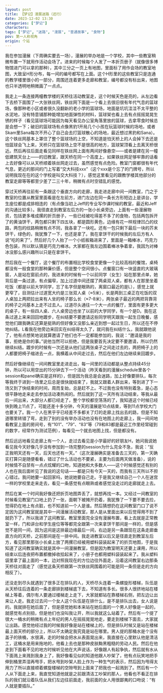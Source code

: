 ```yaml
---
layout: post
title: 【梦记】漫展迷路（还行）
date: 2023-12-02 13:30
categories: ["梦记"]
characters: 
tags: ["梦记", "迷路", "漫展", "普通故事", "食物"]
pov: 第一人称视角
origin: 个站
---
```


我在参加漫展（下周确实要去一场），漫展的举办地是一个学校，其中一些教室稍微布置一下就用作活动会场了。进来的时候每个人发了一本折页册子（就像很多博物馆进门可以拿的那种），其中三分之一页上有地图，里面标了用作会场的教室地图，大致呈H形分布，每一间的编号都写在上面。这个H形里的这些教室只是连通的教学楼里很小的一部分，周围还连着更多走廊和教室，编号都没有标出来，地图也只半透明地稍微画了一点点。

我走上一条连接两幢教学楼的天桥往活动教室走，这个时候天色是亮的，从左边看下去桥下面围了一大张铁丝网，铁丝网下面是一个看上去很旧很有年代气息的篮球场，像那种老小区或者很久没翻新的老小学的篮球场，地面是坑坑洼洼不太平整的水泥地，没有特意铺那种能增加地面弹性的材料，篮球架也看上去有点摇摇晃晃生锈的样子（看见篮球场可能因为每天看见办公室角落里放的篮球，去拿零食时候总是会想一下；破旧的篮球场有点像黑豹1开局几个小孩在玩篮球时候的场地，或者Skam里Sana每次不开心了自己会去打篮球散心的场地，最近想过黑豹和Sana）。这个铁丝网基本上罩住了整个篮球场的上空，不知道是怕天桥上的人会掉下去还是怕篮球会飞上来，天桥只在篮球场上空不是很高的地方，篮球架顶看上去离天桥很近。然后再往后面走看见同样在铁丝网上面有两间好像悬空——或者是建在另一幢低建筑天台上——的旧教室，跟天桥在同一个高度上，如果铁丝网足够牢靠的话看上去好像可以从天桥顺着铁丝网走过去，虽然感觉有点危险。教室门窗都很有年代气息，更近的那间的门上写着“交大科技xxx”（这个xxx是个忘了的门牌号，所以说明我现在在的这个学校是叫交大科技？），感觉这里看见的跟教学楼其他部分的教室走廊等等都至少差了二三十年，稍微有点时空错乱的感觉。

穿过天桥再往前有一条跟这个垂直方向的走廊，我走进走廊中间一间教室，门之于教室的位置从教室里面看是在左前方，进门左边在同一条长方形短边上是讲台，学生座位都是成排相连的（有点像当初上Jeff的专业写作课时候的教室，最近和Jeff的沟通比较多）。我径直走到教室左后方的一张小长桌旁边，上面有一些漫展物资，包括更多堆成摞的折页册子，一些已经被吃得差不多了的食物，包括两包拆开了的黄油饼干，两包都只剩下四五块，都是圆形黄色，边缘有花一样规律凹凸的纹路，两包的纹路稍微有点不同，我各拿了一块吃。还有一包只剩下最后一块的芥末饼干，绿色的，我犹豫了一下，也还是拿了。我在拿饼干的时候我的左后方有人说“吃的来了”，然后好几个人抬了一个小纸板箱进来了，里面是一箱棒冰，巧克力色包装，所以默认猜是巧克力棒冰。大家都在我左边围着棒冰争着拿，我因为对棒冰没那么感兴趣所以只是在拿饼干。

然后我在一个餐厅，这个餐厅的布置相比学校食堂更像一个比较高档的餐馆，桌椅都没有一般食堂的那种廉价感，但是整个空间很小。点餐窗口有一块竖直的大玻璃窗，人是站在窗前点的，我进来的时候有一个以前同学（女生）站在那里点单，她背后是一条过道，有点偏窄，加上过道中间还摆了两桌双人桌，都有人在那里坐着吃饭（都是以前大学同学，忘了名字但是眼熟的，离窗口最近的是L），感觉上就更窄了，目测估计过道宽大约是三张双人桌（≈5米），长是两到三桌正在吃饭的双人桌加上两把拉出来有人坐的椅子那么长（≈7-8米），两张桌子最近的两把背靠背的椅子之间基本上走不过去人。过道尽头通往一个大一点的餐厅，里面有更多更大的桌子，有一些四人桌、六人桌旁边也坐了以前的大学同学，有一个是D。我在这条过道上来来回回地踱步，在纠结要不要邀请这些同学明天跟我一起生日晚餐，感觉他们跟我确实还算是挺熟的但好像又没那么亲近到想一起过生日，所以还在不停地纠结。L看我在他旁边来回实在纠结得太久了，就问我在纠结什么，我就跟他说了，他有点想笑地说就算邀请了他们也不一定都能参加的，我说：“邀请是我的事，拒绝是你的事。”说他当然可以拒绝，但是我要首先决定要不要邀请，所以仍然继续纠结。踱步的时候有一次还是从他们这两张桌子之间走过去的，两把椅子上的人都要把椅子缩进去一点，我横着从中间走过去，然后在他们左边继续来回踱步。

然后好像继续在一间间教室里走进走出，每一间里的活动都是从整点持续45分钟，所以可以用空出的15分钟去下一个活动（昨天看到的漫展schedule里各个session和panel确实是这样的），但是因为我总是会迷路，加上好像要排队，每次等我终于进到一场里之后总是很快就结束了，我就又跟着人群出来，等到进了下一场又到了快结束的时间，周而复始，总是赶不上。不过我也没有特别着急，是心态很平静地走来走去参加活动凑热闹的。然后就到了这一天所有活动结束，等我从最后一间出来，大部分人都已经走了，整个学校都空荡荡的了，我知道这个时候已经快到晚上11点了，可能还差十多分钟，今天的漫展是10点结束，等到11点学校大门也要关了。我一个人在黑乎乎已经差不多都关了灯的走廊上找出去的路，但是不知道哪里转错了弯，走到了别的没有举办活动也没有在地图上的走廊上，我一间间地看教室上面的房间号，有“101”、“79”、“83”等（79和83都是最近工作里经常碰到的数字，经常作为测试范例），每看见一个就去地图上找，但是都没有。

然后远远地看见走廊上有一个人，走过去看见是小学最好的好朋友H，她问我说她看见我今天好像几乎没有参加到一场完整的session为什么完全不急，我说：“反正我明天还有一天，后天也还有一天。”（这次漫展确实是准备去三天的，第一天确实打算只是随便看看，错过了什么活动也不要紧，主要为后面两天做准备），说的时候情不自禁有一点点炫耀的口吻，知道她和大多数人——这个时候感觉还有别的人也在我后面听见了我说的这句话——都是只有今天一天的，而我有三天所以不担心错过。我问她要一起回家吗，她说她要自己走。于是我又继续自己一个人在迷宫一样的学校里走来走去，看见一条感觉有点眼熟或者感觉没走过的走廊就走上去。

然后在某一个时间我好像还把折页地图弄丢了，就想再找一本。又经过一间教室的时候看见教室门口地上扔了一张，面朝下被摊开扔着，我犹豫了一下要不要去捡，觉得扔在地上有点脏，也不知道前一个人是谁。然后猜想扔在这间教室门口了说不定因为这间教室就是其中一间漫展活动教室，那人是从里面出来以后觉得用不到了就扔下了，所以我进了这间教室。教室里面完全没有漫展布置，看上去就是正常教室一样，门和讲台和学生座位等等都完全跟第一次来拿饼干那间是一样的，但是感觉不是同一间，因为这间是这排最边缘最后一间，右边是另一条跟现在这条走廊垂直方向的天桥，之前那间是在一排中间。我走进教室以后又是径直走到教室左后方，看见那里那张小长桌上放了两摞已经被用塑料袋装起来了的折页地图，于是我知道了这间教室确实就是其中一间漫展教室，但是因为教室明天还要上课用，所以结束以后连夜把布置都撤掉收拾起来了，小册子也都用塑料袋装起来了。我从塑料袋里拿了最上面的一本，边对照我现在的方位边往外面走，沿着这间教室右边那条天桥往对面走了（感觉这条天桥跟第一次铁丝网围着的可能是同一条但是走的方向相反了）。

还没走到尽头就遇到了很多正在排队的人，天桥尽头连着一条螺旋形楼梯，队伍是从天桥往后连着的一条走廊排到楼梯底下去，不知道有多长。很多人很挤地站在楼梯上等着，偶尔有人要通过楼梯走上走下，大家就都站在靠楼梯右侧，把左边让出来让人走。我走过去问一个女人这个队伍是在排什么，是不是排队出去，女人说是的。我就排在她后面了，但是感觉她和本来站在她后面的一个男人好像是一起的，就感觉有点别扭，但是他们也没叫我让开，所以我就这么站着了。然后有一个提了很大一桶水的稍微有点上年纪的男人在摇摇晃晃地走，要走到楼梯下面去，大家就让出路。感觉他经过我的时候我好像是站在楼梯上的，但是排队时候又是站在楼梯最上面天桥的部分上，所以不太确定我究竟是站在哪里。男人提的那桶水是个没有盖子的铁桶，水很满，走的时候会把水从表面晃出来，我直接在心里默认他是清洁工，这桶水是用来拖地的，他看上去也是那种皮肤黝黑粗糙的劳动人民。然后在他走到下面看不见的地方时候听见他在大声说话，好像跟人有起争执，然后就有水从下面溅上来溅到我身上了，我好像看见似的知道他跟人吵架了，他有点玩笑地把手伸到桶里弄湿再甩手，把水甩到吵架人脸上作为一种生气的表示，然后因为甩得太用力了所以直接顺着螺旋楼梯的空隙甩到上面来了把我也一起溅到了。然后有一个人从下面走上来，我直觉知道他就是之前跟清洁工吵架的那人，他看也不看正在排队的我们就沿着队伍从我们左边往前面走，我前面的女人用很鄙夷的口吻说：“有人就是要插队。”
